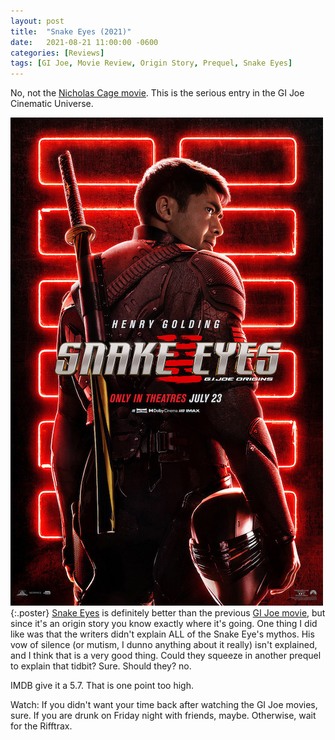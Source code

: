 ```yaml
---
layout: post
title:  "Snake Eyes (2021)"
date:   2021-08-21 11:00:00 -0600
categories: [Reviews]
tags: [GI Joe, Movie Review, Origin Story, Prequel, Snake Eyes]
---
```


No, not the [Nicholas Cage movie](https://www.imdb.com/title/tt0120832/). This is the serious entry in the GI Joe Cinematic Universe.

![Snake Eyes GI Joe Origins poster](/assets/2021/08/snake-eyes-2021.jpg){:.poster} [Snake Eyes](https://www.imdb.com/title/tt8404256/) is definitely better than the previous [GI Joe movie](https://www.imdb.com/title/tt1046173/), but since it's an origin story you know exactly where it's going. One thing I did like was that the writers didn't explain ALL of the Snake Eye's mythos. His vow of silence (or mutism, I dunno anything about it really) isn't explained, and I think that is a very good thing. Could they squeeze in another prequel to explain that tidbit? Sure. Should they? no.

IMDB give it a 5.7. That is one point too high.

Watch: If you didn't want your time back after watching the GI Joe movies, sure. If you are drunk on Friday night with friends, maybe. Otherwise, wait for the Rifftrax.
